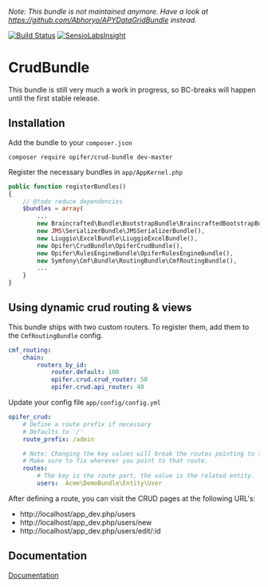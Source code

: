 *Note: This bundle is not maintained anymore. Have a look at https://github.com/Abhoryo/APYDataGridBundle instead.*

[![Build Status](https://travis-ci.org/Opifer/CrudBundle.svg)](https://travis-ci.org/Opifer/CrudBundle)
[![SensioLabsInsight](https://insight.sensiolabs.com/projects/b5bbfc11-5e4f-4547-9c08-23e9c46d9929/mini.png)](https://insight.sensiolabs.com/projects/b5bbfc11-5e4f-4547-9c08-23e9c46d9929)

CrudBundle
==========

This bundle is still very much a work in progress, so BC-breaks will happen until
the first stable release. 

Installation
------------

Add the bundle to your `composer.json`

    composer require opifer/crud-bundle dev-master

Register the necessary bundles in `app/AppKernel.php`

```php
public function registerBundles()
{
    // @todo reduce dependencies
    $bundles = array(
        ...
        new Braincrafted\Bundle\BootstrapBundle\BraincraftedBootstrapBundle(),
        new JMS\SerializerBundle\JMSSerializerBundle(),
        new Liuggio\ExcelBundle\LiuggioExcelBundle(),
        new Opifer\CrudBundle\OpiferCrudBundle(),
        new Opifer\RulesEngineBundle\OpiferRulesEngineBundle(),
        new Symfony\Cmf\Bundle\RoutingBundle\CmfRoutingBundle(),
        ...
    }
}
```

Using dynamic crud routing & views
----------------------------------

This bundle ships with two custom routers. To register them, add them to the
`CmfRoutingBundle` config.

```yaml
cmf_routing:
    chain:
        routers_by_id:
            router.default: 100
            opifer.crud.crud_router: 50
            opifer.crud.api_router: 40
```

Update your config file `app/config/config.yml`

```yaml
opifer_crud:
    # Define a route prefix if necessary
    # Defaults to '/'
    route_prefix: /admin

    # Note: Changing the key values will break the routes pointing to that entity.
    # Make sure to fix wherever you point to that route.
    routes:
        # The key is the route part, the value is the related entity.
        users:  Acme\DemoBundle\Entity\User
```

After defining a route, you can visit the CRUD pages at the following URL's:

- http://localhost/app_dev.php/users
- http://localhost/app_dev.php/users/new
- http://localhost/app_dev.php/users/edit/:id

Documentation
-------------

[Documentation](Resources/doc/index.md)

